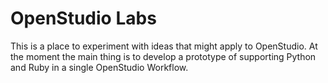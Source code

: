 # OpenStudio Labs

This is a place to experiment with ideas that might apply to OpenStudio.
At the moment the main thing is to develop a prototype of supporting Python and Ruby in
a single OpenStudio Workflow.
